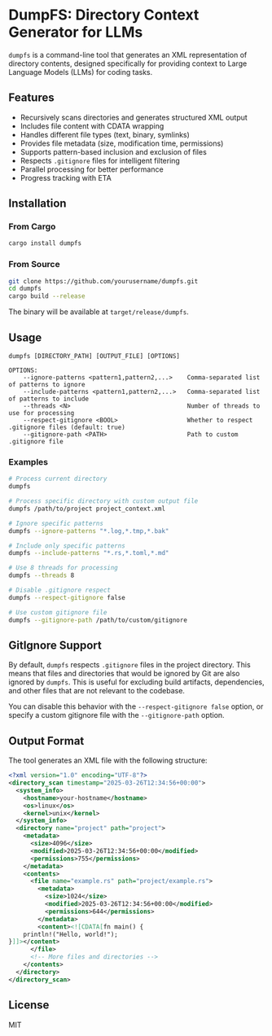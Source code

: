 # DumpFS: Directory Context Generator for LLMs

`dumpfs` is a command-line tool that generates an XML representation of directory contents, designed specifically for providing context to Large Language Models (LLMs) for coding tasks.

## Features

- Recursively scans directories and generates structured XML output
- Includes file content with CDATA wrapping
- Handles different file types (text, binary, symlinks)
- Provides file metadata (size, modification time, permissions)
- Supports pattern-based inclusion and exclusion of files
- Respects `.gitignore` files for intelligent filtering
- Parallel processing for better performance
- Progress tracking with ETA

## Installation

### From Cargo

```bash
cargo install dumpfs
```

### From Source

```bash
git clone https://github.com/yourusername/dumpfs.git
cd dumpfs
cargo build --release
```

The binary will be available at `target/release/dumpfs`.

## Usage

```
dumpfs [DIRECTORY_PATH] [OUTPUT_FILE] [OPTIONS]

OPTIONS:
    --ignore-patterns <pattern1,pattern2,...>    Comma-separated list of patterns to ignore
    --include-patterns <pattern1,pattern2,...>   Comma-separated list of patterns to include
    --threads <N>                                Number of threads to use for processing
    --respect-gitignore <BOOL>                   Whether to respect .gitignore files (default: true)
    --gitignore-path <PATH>                      Path to custom .gitignore file
```

### Examples

```bash
# Process current directory
dumpfs

# Process specific directory with custom output file
dumpfs /path/to/project project_context.xml

# Ignore specific patterns
dumpfs --ignore-patterns "*.log,*.tmp,*.bak"

# Include only specific patterns
dumpfs --include-patterns "*.rs,*.toml,*.md"

# Use 8 threads for processing
dumpfs --threads 8

# Disable .gitignore respect
dumpfs --respect-gitignore false

# Use custom gitignore file
dumpfs --gitignore-path /path/to/custom/gitignore
```

## GitIgnore Support

By default, `dumpfs` respects `.gitignore` files in the project directory. This means that files and directories that would be ignored by Git are also ignored by `dumpfs`. This is useful for excluding build artifacts, dependencies, and other files that are not relevant to the codebase.

You can disable this behavior with the `--respect-gitignore false` option, or specify a custom gitignore file with the `--gitignore-path` option.

## Output Format

The tool generates an XML file with the following structure:

```xml
<?xml version="1.0" encoding="UTF-8"?>
<directory_scan timestamp="2025-03-26T12:34:56+00:00">
  <system_info>
    <hostname>your-hostname</hostname>
    <os>linux</os>
    <kernel>unix</kernel>
  </system_info>
  <directory name="project" path="project">
    <metadata>
      <size>4096</size>
      <modified>2025-03-26T12:34:56+00:00</modified>
      <permissions>755</permissions>
    </metadata>
    <contents>
      <file name="example.rs" path="project/example.rs">
        <metadata>
          <size>1024</size>
          <modified>2025-03-26T12:34:56+00:00</modified>
          <permissions>644</permissions>
        </metadata>
        <content><![CDATA[fn main() {
    println!("Hello, world!");
}]]></content>
      </file>
      <!-- More files and directories -->
    </contents>
  </directory>
</directory_scan>
```

## License

MIT
